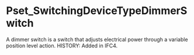 # Pset_SwitchingDeviceTypeDimmerSwitch

A dimmer switch is a switch that adjusts electrical power through a variable position level action.<!-- end of definition --> HISTORY: Added in IFC4.
